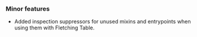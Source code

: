 ### Minor features
- Added inspection suppressors for unused mixins and entrypoints when using them with Fletching Table.